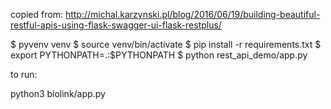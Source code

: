 
copied from:
http://michal.karzynski.pl/blog/2016/06/19/building-beautiful-restful-apis-using-flask-swagger-ui-flask-restplus/

$ pyvenv venv
$ source venv/bin/activate
$ pip install -r requirements.txt
$ export PYTHONPATH=.:$PYTHONPATH
$ python rest_api_demo/app.py


to run:

python3 biolink/app.py


